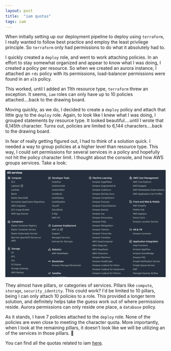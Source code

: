 ```yaml
---
layout: post
title:  "iam quotas"
tags: iam
---
```

When initially setting up our deployment pipeline to deploy using `terraform`, I really wanted to follow best practice and employ the least privilege principle. So `terraform` only had permissions to do what it absolutely had to.

I quickly created a `deploy` role, and went to work attaching policies. In an effort to stay somewhat organized and appear to know what I was doing, I created a policy per resource. So when we created an aurora instance, I attached an `rds` policy with its permissions, load-balancer permissions were found in an `alb` policy.

This worked, until I added an 11th resource type, `terraform` threw an exception. It seems, `iam` roles can only have up to 10 policies attached....back to the drawing board.

Moving quickly, as we do, I decided to create a `deploy` policy and attach that little guy to the `deploy` role. Again, to look like I knew what I was doing, I grouped statements by resource type. It looked beautiful....until I wrote that 6,145th character. Turns out, policies are limited to 6,144 characters....back to the drawing board.

In fear of really getting figured out, I had to think of a solution quick. I needed a way to group policies at a higher level than resource type. This way, I could set permissions for several services in a policy and hopefully not hit the policy character limit. I thought about the console, and how AWS groups services. Take a look:

![aws console](/assets/images/console.png)

They almost have pillars, or categories of services. Pillars like `compute`, `storage`, `security_identity`. This could work? I'd be limited to 10 pillars, being I can only attach 10 policies to a role. This provided a longer term solution, and definitely helps take the guess work out of where permissions reside. Aurora permissions can only reside one place, a `database` policy.

As it stands, I have 7 policies attached to the `deploy` role. None of the policies are even close to meeting the character quota. More importantly, when I look at the remaining pillars, it doesn't look like we will be utilizing an of the services in those pillars. 🤞

You can find all the quotas related to iam [here](https://docs.aws.amazon.com/IAM/latest/UserGuide/reference_iam-quotas.html).
